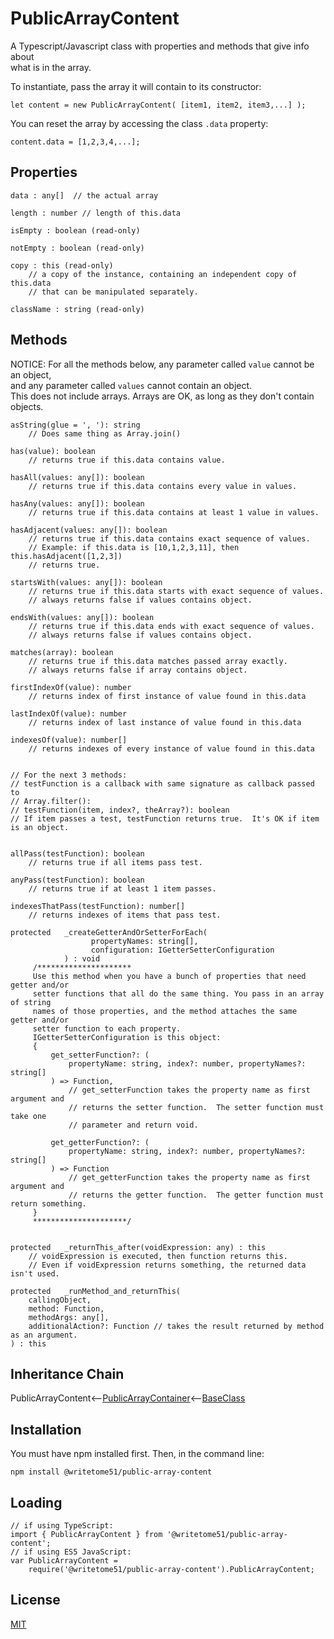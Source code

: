 # PublicArrayContent

A Typescript/Javascript class with properties and methods that give info about  
what is in the array.

To instantiate, pass the array it will contain to its constructor:

    let content = new PublicArrayContent( [item1, item2, item3,...] );

You can reset the array by accessing the class `.data` property:

    content.data = [1,2,3,4,...];
    

## Properties
```
data : any[]  // the actual array
	
length : number // length of this.data

isEmpty : boolean (read-only)

notEmpty : boolean (read-only)

copy : this (read-only)
    // a copy of the instance, containing an independent copy of this.data 
    // that can be manipulated separately.

className : string (read-only)
```

## Methods

NOTICE:  For all the methods below, any parameter called `value` cannot be an object,   
and any parameter called `values` cannot contain an object.   
This does not include arrays. Arrays are OK, as long as they don't contain objects.

```
asString(glue = ', '): string
    // Does same thing as Array.join()

has(value): boolean
    // returns true if this.data contains value.

hasAll(values: any[]): boolean
    // returns true if this.data contains every value in values.

hasAny(values: any[]): boolean
    // returns true if this.data contains at least 1 value in values.

hasAdjacent(values: any[]): boolean
    // returns true if this.data contains exact sequence of values.
    // Example: if this.data is [10,1,2,3,11], then this.hasAdjacent([1,2,3]) 
    // returns true.

startsWith(values: any[]): boolean
    // returns true if this.data starts with exact sequence of values.
    // always returns false if values contains object.

endsWith(values: any[]): boolean
    // returns true if this.data ends with exact sequence of values.
    // always returns false if values contains object.

matches(array): boolean
    // returns true if this.data matches passed array exactly.
    // always returns false if array contains object.
    
firstIndexOf(value): number
    // returns index of first instance of value found in this.data
    
lastIndexOf(value): number
    // returns index of last instance of value found in this.data
    
indexesOf(value): number[]
    // returns indexes of every instance of value found in this.data


// For the next 3 methods:
// testFunction is a callback with same signature as callback passed to
// Array.filter():
// testFunction(item, index?, theArray?): boolean
// If item passes a test, testFunction returns true.  It's OK if item is an object.


allPass(testFunction): boolean
    // returns true if all items pass test.

anyPass(testFunction): boolean
    // returns true if at least 1 item passes.

indexesThatPass(testFunction): number[]
    // returns indexes of items that pass test.

protected   _createGetterAndOrSetterForEach(
                  propertyNames: string[],
                  configuration: IGetterSetterConfiguration
            ) : void
     /*********************
     Use this method when you have a bunch of properties that need getter and/or 
     setter functions that all do the same thing. You pass in an array of string 
     names of those properties, and the method attaches the same getter and/or 
     setter function to each property.
     IGetterSetterConfiguration is this object:
     {
         get_setterFunction?: (
             propertyName: string, index?: number, propertyNames?: string[]
         ) => Function,
             // get_setterFunction takes the property name as first argument and 
             // returns the setter function.  The setter function must take one 
             // parameter and return void.
     
         get_getterFunction?: (
             propertyName: string, index?: number, propertyNames?: string[]
         ) => Function
             // get_getterFunction takes the property name as first argument and 
             // returns the getter function.  The getter function must return something.
     }
     *********************/ 
   
   
protected   _returnThis_after(voidExpression: any) : this
    // voidExpression is executed, then function returns this.
    // Even if voidExpression returns something, the returned data isn't used.

protected   _runMethod_and_returnThis(
    callingObject, 
    method: Function, 
    methodArgs: any[], 
    additionalAction?: Function // takes the result returned by method as an argument.
) : this
```


## Inheritance Chain

PublicArrayContent<--[PublicArrayContainer](https://github.com/writetome51/public-array-container#publicarraycontainer)<--[BaseClass](https://github.com/writetome51/typescript-base-class#baseclass)

## Installation

You must have npm installed first. Then, in the command line:

    npm install @writetome51/public-array-content

## Loading
```
// if using TypeScript:
import { PublicArrayContent } from '@writetome51/public-array-content';
// if using ES5 JavaScript:
var PublicArrayContent = 
    require('@writetome51/public-array-content').PublicArrayContent;
```


## License
[MIT](https://choosealicense.com/licenses/mit/)